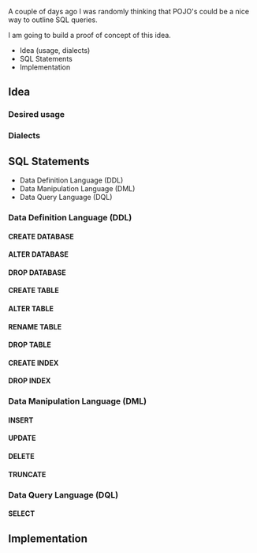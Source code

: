 A couple of days ago I was randomly thinking that POJO's could be a nice way to outline SQL queries.

I am going to build a proof of concept of this idea.

- Idea (usage, dialects)
- SQL Statements
- Implementation

## Idea

### Desired usage
### Dialects

## SQL Statements

- Data Definition Language (DDL)
- Data Manipulation Language (DML)
- Data Query Language (DQL)

### Data Definition Language (DDL)

#### CREATE DATABASE
#### ALTER DATABASE
#### DROP DATABASE

#### CREATE TABLE
#### ALTER TABLE
#### RENAME TABLE
#### DROP TABLE

#### CREATE INDEX
#### DROP INDEX

### Data Manipulation Language (DML)

#### INSERT
#### UPDATE
#### DELETE
#### TRUNCATE

### Data Query Language (DQL)

#### SELECT

## Implementation

